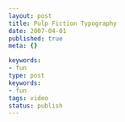 ```yaml
---
layout: post
title: Pulp Fiction Typography
date: 2007-04-01
published: true
meta: {}

keywords:
- fun
type: post
keywords:
- fun
tags: video
status: publish
---
```


